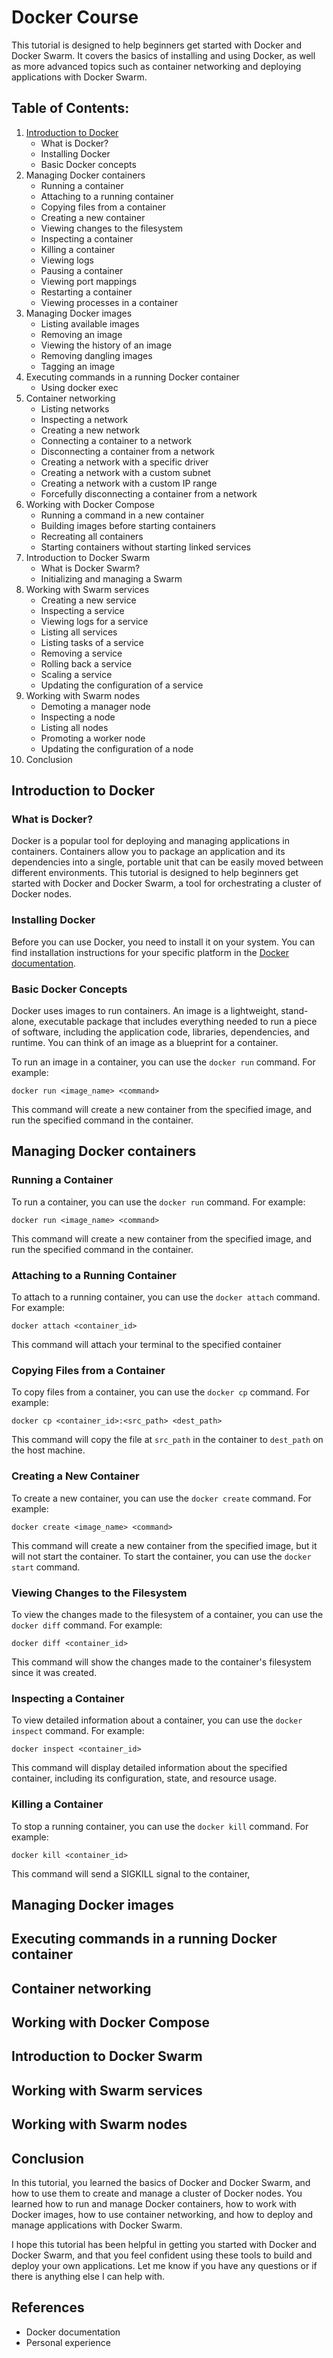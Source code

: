 # Docker Course

This tutorial is designed to help beginners get started with Docker and Docker Swarm. It covers the basics of installing and using Docker, as well as more advanced topics such as container networking and deploying applications with Docker Swarm.

## Table of Contents:
1. [Introduction to Docker](##introduction-to-docker)
   - What is Docker?
   - Installing Docker
   - Basic Docker concepts
2. Managing Docker containers
   - Running a container
   - Attaching to a running container
   - Copying files from a container
   - Creating a new container
   - Viewing changes to the filesystem
   - Inspecting a container
   - Killing a container
   - Viewing logs
   - Pausing a container
   - Viewing port mappings
   - Restarting a container
   - Viewing processes in a container
3. Managing Docker images
   - Listing available images
   - Removing an image
   - Viewing the history of an image
   - Removing dangling images
   - Tagging an image
4. Executing commands in a running Docker container
   - Using docker exec
5. Container networking
   - Listing networks
   - Inspecting a network
   - Creating a new network
   - Connecting a container to a network
   - Disconnecting a container from a network
   - Creating a network with a specific driver
   - Creating a network with a custom subnet
   - Creating a network with a custom IP range
   - Forcefully disconnecting a container from a network
6. Working with Docker Compose
   - Running a command in a new container
   - Building images before starting containers
   - Recreating all containers
   - Starting containers without starting linked services
7. Introduction to Docker Swarm
   - What is Docker Swarm?
   - Initializing and managing a Swarm
8. Working with Swarm services
   - Creating a new service
   - Inspecting a service
   - Viewing logs for a service
   - Listing all services
   - Listing tasks of a service
   - Removing a service
   - Rolling back a service
   - Scaling a service
   - Updating the configuration of a service
9. Working with Swarm nodes
   - Demoting a manager node
   - Inspecting a node
   - Listing all nodes
   - Promoting a worker node
   - Updating the configuration of a node
10. Conclusion

## Introduction to Docker

### What is Docker?
Docker is a popular tool for deploying and managing applications in containers. Containers allow you to package an application and its dependencies into a single, portable unit that can be easily moved between different environments. This tutorial is designed to help beginners get started with Docker and Docker Swarm, a tool for orchestrating a cluster of Docker nodes.

### Installing Docker
Before you can use Docker, you need to install it on your system. You can find installation instructions for your specific platform in the [Docker documentation](https://docs.docker.com/get-docker/).

### Basic Docker Concepts

Docker uses images to run containers. An image is a lightweight, stand-alone, executable package that includes everything needed to run a piece of software, including the application code, libraries, dependencies, and runtime. You can think of an image as a blueprint for a container.

To run an image in a container, you can use the `docker run` command. For example:

`docker run <image_name> <command> `

This command will create a new container from the specified image, and run the specified command in the container.

## Managing Docker containers

### Running a Container

To run a container, you can use the `docker run` command. For example:

`docker run <image_name> <command> `

This command will create a new container from the specified image, and run the specified command in the container.

### Attaching to a Running Container

To attach to a running container, you can use the `docker attach` command. For example:

`docker attach <container_id> `

This command will attach your terminal to the specified container

### Copying Files from a Container

To copy files from a container, you can use the `docker cp` command. For example:

`docker cp <container_id>:<src_path> <dest_path> `

This command will copy the file at `src_path` in the container to `dest_path` on the host machine.

### Creating a New Container

To create a new container, you can use the `docker create` command. For example:

`docker create <image_name> <command> `

This command will create a new container from the specified image, but it will not start the container. To start the container, you can use the `docker start` command.

### Viewing Changes to the Filesystem

To view the changes made to the filesystem of a container, you can use the `docker diff` command. For example:

`docker diff <container_id> `

This command will show the changes made to the container's filesystem since it was created.

### Inspecting a Container

To view detailed information about a container, you can use the `docker inspect` command. For example:

`docker inspect <container_id> `

This command will display detailed information about the specified container, including its configuration, state, and resource usage.

### Killing a Container

To stop a running container, you can use the `docker kill` command. For example:

`docker kill <container_id>`

This command will send a SIGKILL signal to the container,





## Managing Docker images

## Executing commands in a running Docker container

## Container networking

## Working with Docker Compose

## Introduction to Docker Swarm

## Working with Swarm services

## Working with Swarm nodes

## Conclusion
In this tutorial, you learned the basics of Docker and Docker Swarm, and how to use them to create and manage a cluster of Docker nodes. You learned how to run and manage Docker containers, how to work with Docker images, how to use container networking, and how to deploy and manage applications with Docker Swarm.

I hope this tutorial has been helpful in getting you started with Docker and Docker Swarm, and that you feel confident using these tools to build and deploy your own applications. Let me know if you have any questions or if there is anything else I can help with.

## References
- Docker documentation
- Personal experience
